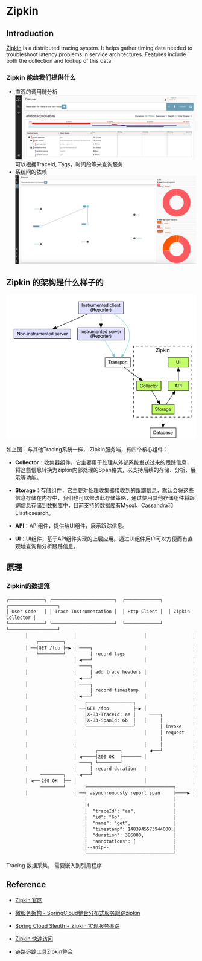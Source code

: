 # Zipkin

## Introduction

[Zipkin][ZipkinGitHubUrl] is a distributed tracing system. It helps gather timing data needed to troubleshoot latency problems in service architectures. Features include both the collection and lookup of this data.

### Zipkin 能给我们提供什么

* 直观的调用链分析
    ![Zipkin Web 示例](images/zipkin-web-ui.png "Zipkin Web 示例")
    可以根据TraceId, Tags，时间段等来查询服务
* 系统间的依赖
    ![依赖图](images/dependency-graph.png)

## Zipkin 的架构是什么样子的

   ![Zipkin架构图](images/zipkin-architure.png)

如上图：与其他Tracing系统一样， Zipkin服务端，有四个核心组件：

* **Collector**：收集器组件，它主要用于处理从外部系统发送过来的跟踪信息，将这些信息转换为zipkin内部处理的Span格式，以支持后续的存储、分析、展示等功能。

* **Storage**：存储组件，它主要对处理收集器接收到的跟踪信息，默认会将这些信息存储在内存中，我们也可以修改此存储策略，通过使用其他存储组件将跟踪信息存储到数据库中，目前支持的数据库有Mysql、Cassandra和Elasticsearch。

* **API**：API组件，提供给UI组件，展示跟踪信息。
* **UI**：UI组件，基于API组件实现的上层应用。通过UI组件用户可以方便而有直观地查询和分析跟踪信息。

## 原理

### Zipkin的数据流

```
┌─────────────┐ ┌───────────────────────┐  ┌─────────────┐  ┌──────────────────┐
│ User Code   │ │ Trace Instrumentation │  │ Http Client │  │ Zipkin Collector │
└─────────────┘ └───────────────────────┘  └─────────────┘  └──────────────────┘
       │                 │                         │                 │
           ┌─────────┐
       │ ──┤GET /foo ├─▶ │ ────┐                   │                 │
           └─────────┘         │ record tags
       │                 │ ◀───┘                   │                 │
                           ────┐
       │                 │     │ add trace headers │                 │
                           ◀───┘
       │                 │ ────┐                   │                 │
                               │ record timestamp
       │                 │ ◀───┘                   │                 │
                             ┌─────────────────┐
       │                 │ ──┤GET /foo         ├─▶ │                 │
                             │X-B3-TraceId: aa │     ────┐
       │                 │   │X-B3-SpanId: 6b  │   │     │           │
                             └─────────────────┘         │ invoke
       │                 │                         │     │ request   │
                                                         │
       │                 │                         │     │           │
                                 ┌────────┐          ◀───┘
       │                 │ ◀─────┤200 OK  ├─────── │                 │
                           ────┐ └────────┘
       │                 │     │ record duration   │                 │
            ┌────────┐     ◀───┘
       │ ◀──┤200 OK  ├── │                         │                 │
            └────────┘       ┌────────────────────────────────┐
       │                 │ ──┤ asynchronously report span     ├────▶ │
                             │                                │
                             │{                               │
                             │  "traceId": "aa",              │
                             │  "id": "6b",                   │
                             │  "name": "get",                │
                             │  "timestamp": 1483945573944000,│
                             │  "duration": 386000,           │
                             │  "annotations": [              │
                             │--snip--                        │
                             └────────────────────────────────┘
```



Tracing 数据采集， 需要嵌入到引用程序

## Reference

* [Zipkin 官网](https://zipkin.io/)

* [微服务架构 - SpringCloud整合分布式服务跟踪zipkin](https://www.cnblogs.com/atcloud/p/10606858.html)

* [Spring Cloud Sleuth + Zipkin 实现服务追踪](https://blog.51cto.com/zero01/2173394)
  
* [Zipkin 快速访问](https://segmentfault.com/a/1190000012342007?utm_source=tag-newest)
  
* [链路追踪工具Zipkin整合](https://www.jianshu.com/p/f177a5e2917f)

[ZipkinGitHubUrl]:https://github.com/openzipkin/zipkin